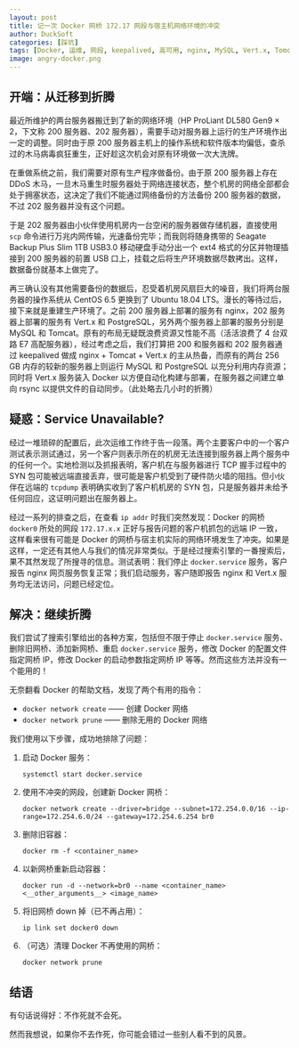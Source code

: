 ```yaml
---
layout: post
title: 记一次 Docker 网桥 172.17 网段与宿主机网络环境的冲突
author: DuckSoft
categories: [踩坑]
tags: [Docker, 运维, 网段, keepalived, 高可用, nginx, MySQL, Vert.x, Tomcat, Ubuntu, CentOS, PostgreSQL, rsync]
image: angry-docker.png
---
```


## 开端：从迁移到折腾

最近所维护的两台服务器搬迁到了新的网络环境（HP ProLiant DL580 Gen9 × 2，下文称 200 服务器、202 服务器），需要手动对服务器上运行的生产环境作出一定的调整。同时由于原 200 服务器主机上的操作系统和软件版本均偏低，查杀过的木马病毒疯狂重生，正好趁这次机会对原有环境做一次大洗牌。

在重做系统之前，我们需要对原有生产程序做备份。由于原 200 服务器上存在 DDoS 木马，一旦木马重生时服务器处于网络连接状态，整个机房的网络全部都会处于拥塞状态，这决定了我们不能通过网络备份的方法备份 200 服务器的数据，不过 202 服务器并没有这个问题。

于是 202 服务器由小伙伴使用机房内一台空闲的服务器做存储机器，直接使用 `scp` 命令进行万兆内网传输，光速备份完毕；而我则将随身携带的 Seagate Backup Plus Slim 1TB USB3.0 移动硬盘手动分出一个 ext4 格式的分区并物理插接到 200 服务器的前置 USB 口上，挂载之后将生产环境数据尽数拷出。这样，数据备份就基本上做完了。

再三确认没有其他需要备份的数据后，忍受着机房风扇巨大的噪音，我们将两台服务器的操作系统从 CentOS 6.5 更换到了 Ubuntu 18.04 LTS。漫长的等待过后，接下来就是重建生产环境了。之前 200 服务器上部署的服务有 nginx，202 服务器上部署的服务有 Vert.x 和 PostgreSQL，另外两个服务器上部署的服务分别是 MySQL 和 Tomcat。原有的布局无疑既浪费资源又性能不高（活活浪费了 4 台双路 E7 高配服务器），经过考虑之后，我们打算把 200 和服务器和 202 服务器通过 keepalived 做成 nginx + Tomcat + Vert.x 的主从热备，而原有的两台 256 GB 内存的较新的服务器上则运行 MySQL 和 PostgreSQL 以充分利用内存资源；同时将 Vert.x 服务装入 Docker 以方便自动化构建与部署，在服务器之间建立单向 rsync 以提供文件的自动同步。（此处略去几小时的折腾）

## 疑惑：Service Unavailable?

经过一堆琐碎的配置后，此次运维工作终于告一段落。两个主要客户中的一个客户测试表示测试通过，另一个客户则表示所在的机房无法连接到服务器上两个服务中的任何一个。实地检测以及抓报表明，客户机在与服务器进行 TCP 握手过程中的 SYN 包可能被远端直接丢弃，很可能是客户机受到了硬件防火墙的阻挡。但小伙伴在远端的 `tcpdump` 表明确实收到了客户机机房的 SYN 包，只是服务器并未给予任何回应，这证明问题出在服务器上。

经过一系列的排查之后，在查看 `ip addr` 时我们突然发现：Docker 的网桥 `docker0` 所处的网段 `172.17.x.x` 正好与报告问题的客户机抓包的远端 IP 一致，这样看来很有可能是 Docker 的网桥与宿主机实际的网络环境发生了冲突。如果是这样，一定还有其他人与我们的情况非常类似。于是经过搜索引擎的一番搜索后，果不其然发现了所搜寻的信息。测试表明：我们停止 `docker.service` 服务，客户报告 nginx 网页服务恢复正常；我们启动服务，客户随即报告 nginx 和 Vert.x 服务均无法访问，问题已经定位。

## 解决：继续折腾

我们尝试了搜索引擎给出的各种方案，包括但不限于停止 `docker.service` 服务、删除旧网桥、添加新网桥、重启 `docker.service` 服务，修改 Docker 的配置文件指定网桥 IP，修改 Docker 的启动参数指定网桥 IP 等等。然而这些方法并没有一个能用的！

无奈翻看 Docker 的帮助文档，发现了两个有用的指令：

* `docker network create` —— 创建 Docker 网络
* `docker network prune` —— 删除无用的 Docker 网络

我们使用以下步骤，成功地排除了问题：

1. 启动 Docker 服务：

   `systemctl start docker.service`

2. 使用不冲突的网段，创建新 Docker 网桥：

   `docker network create --driver=bridge --subnet=172.254.0.0/16 --ip-range=172.254.6.0/24 --gateway=172.254.6.254 br0`

3. 删除旧容器：

   `docker rm -f <container_name>`

4. 以新网桥重新启动容器：

   `docker run -d --network=br0 --name <container_name> <__other_arguments__> <image_name>`

5. 将旧网桥 down 掉（已不再占用）：

   `ip link set docker0 down`

6. （可选）清理 Docker 不再使用的网桥：

   `docker network prune`

## 结语

有句话说得好：不作死就不会死。

然而我想说，如果你不去作死，你可能会错过一些别人看不到的风景。

